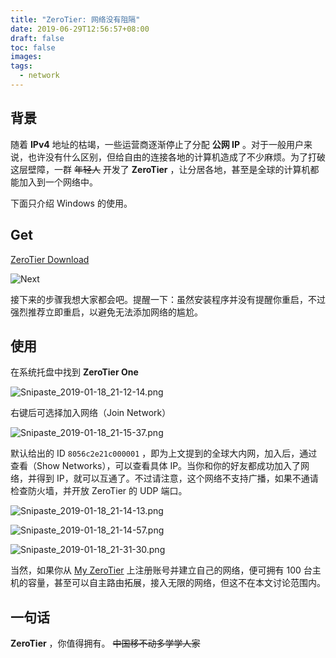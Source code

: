 ```yaml
---
title: "ZeroTier: 网络没有阻隔"
date: 2019-06-29T12:56:57+08:00
draft: false
toc: false
images:
tags: 
  - network
---
```


## 背景

随着 **IPv4** 地址的枯竭，一些运营商逐渐停止了分配 **公网 IP** 。对于一般用户来说，也许没有什么区别，但给自由的连接各地的计算机造成了不少麻烦。为了打破这层壁障，一群 ~~年轻人~~ 开发了 **ZeroTier** ，让分居各地，甚至是全球的计算机都能加入到一个网络中。

下面只介绍 Windows 的使用。

## Get

[ZeroTier Download](http://www.zerotier.com/download.shtml)

![Next](https://i.loli.net/2019/01/18/5c41d00360f7e.png)

接下来的步骤我想大家都会吧。提醒一下：虽然安装程序并没有提醒你重启，不过强烈推荐立即重启，以避免无法添加网络的尴尬。

## 使用

在系统托盘中找到 **ZeroTier One**

![Snipaste_2019-01-18_21-12-14.png](https://i.loli.net/2019/01/18/5c41d1e2c5f46.png)

右键后可选择加入网络（Join Network）

![Snipaste_2019-01-18_21-15-37.png](https://i.loli.net/2019/01/18/5c41d1e2e4f7d.png)

默认给出的 ID ``8056c2e21c000001`` ，即为上文提到的全球大内网，加入后，通过查看（Show Networks），可以查看具体 IP。当你和你的好友都成功加入了网络，并得到 IP，就可以互通了。不过请注意，这个网络不支持广播，如果不通请检查防火墙，并开放 ZeroTier 的 UDP 端口。

![Snipaste_2019-01-18_21-14-13.png](https://i.loli.net/2019/01/18/5c41d1e2c5809.png)

![Snipaste_2019-01-18_21-14-57.png](https://i.loli.net/2019/01/18/5c41d1e2c6507.png)

![Snipaste_2019-01-18_21-31-30.png](https://i.loli.net/2019/01/18/5c41d53830d84.png)

当然，如果你从 [My ZeroTier](https://my.zerotier.com/) 上注册账号并建立自己的网络，便可拥有 100 台主机的容量，甚至可以自主路由拓展，接入无限的网络，但这不在本文讨论范围内。

## 一句话

**ZeroTier** ，你值得拥有。 ~~中国移不动多学学人家~~